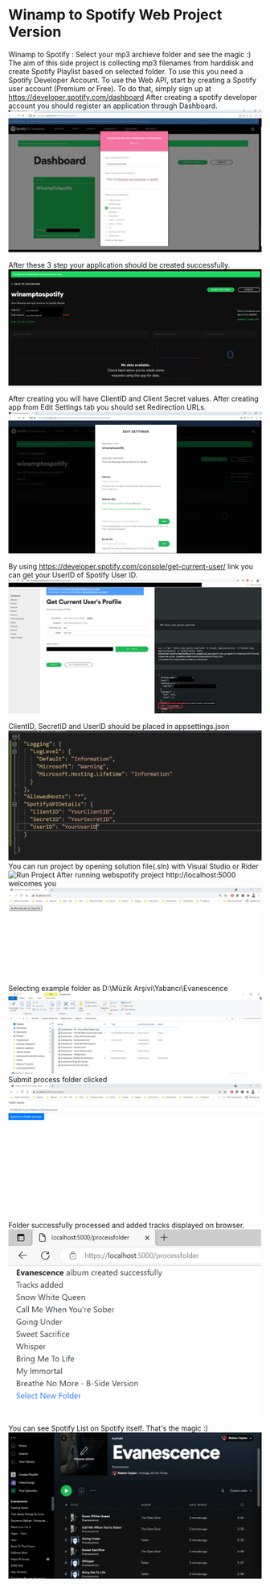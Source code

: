 # Winamp to Spotify Web Project Version
Winamp to Spotify : Select your mp3 archieve folder and see the magic :)
The aim of this side project is collecting mp3 filenames from harddisk and create Spotify Playlist based on selected folder. To use this you need a Spotify Developer Account. To use the Web API, start by creating a Spotify user account (Premium or Free). To do that, simply sign up at https://developer.spotify.com/dashboard After creating a spotify developer account you should register an application through Dashboard.
![Creating_Spotify_App](/Resources/creating_app_spotify.gif) 

After these 3 step your application should be created successfully.
![Dashboard](/Resources/after_creating_app_on_dashboard.png)

After creating you will have ClientID and Client Secret values. After creating app from Edit Settings tab you should set Redirection URLs.
![Redirect URls](/Resources/setting_redirect_urls.png)

By using https://developer.spotify.com/console/get-current-user/ link you can get your UserID of Spotify User ID.
![GettingUserId](/Resources/getting_user_id.png)

ClientID, SecretID and UserID should be placed in appsettings.json
![ConfigSettings](/Resources/appsettings_config.PNG)
You can run project by opening solution file(.sln) with Visual Studio or Rider
![Run Project](run_web.png)
After running webspotify project http://localhost:5000 welcomes you
![Web App 1](/Resources/spotify_web_app.PNG)
Selecting example folder as D:\Müzik Arşivi\Yabancı\Evanescence 
![Web App 2](/Resources/spotify_web_app3.PNG)
Submit process folder clicked
![Web App 2](/Resources/spotify_web_app2.PNG)
Folder successfully processed and added tracks displayed on browser.
![Web App 4](/Resources/spotify_web_app4.PNG)

You can see Spotify List on Spotify itself. That's the magic :)
![Web App 5](/Resources/spotify_web_app5.PNG)
